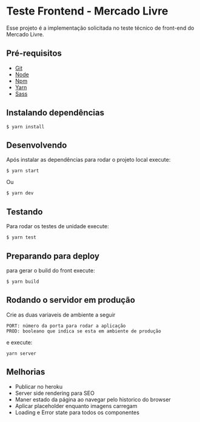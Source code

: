 # Teste Frontend - Mercado Livre

Esse projeto é a implementação solicitada no teste técnico de front-end do Mercado Livre.

## Pré-requisitos

- [Git](https://git-scm.com/)
- [Node](https://nodejs.org/)
- [Npm](https://www.npmjs.com/)
- [Yarn](https://yarnpkg.com/pt-BR/)
- [Sass](http://sass-lang.com/install)

## Instalando dependências
```
$ yarn install
```

## Desenvolvendo

Após instalar as dependências para rodar o projeto local execute:

```
$ yarn start
```

Ou 

```
$ yarn dev
```

## Testando
Para rodar os testes de unidade execute:

```
$ yarn test
```

## Preparando para deploy

para gerar o build do front execute:

```
$ yarn build
```

## Rodando o servidor em produção

Crie as duas variaveis de ambiente a seguir
```
PORT: número da porta para rodar a aplicação
PROD: booleano que indica se esta em ambiente de produção
```

e execute: 

```
yarn server
```

## Melhorias
- Publicar no heroku
- Server side rendering para SEO
- Maner estado da página ao navegar pelo historico do browser
- Aplicar placeholder enquanto imagens carregam
- Loading e Error state para todos os componentes
